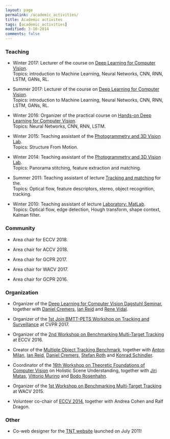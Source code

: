 ```yaml
---
layout: page
permalink: /academic_activities/
title: Academic activites
tags: [academic_activities]
modified: 3-10-2014
comments: false
---
```






### Teaching

* Winter 2017: Lecturer of the course on [Deep Learning for Computer Vision](https://vision.cs.tum.edu/teaching/ws2017/dl4cv).
<br />Topics: introduction to Machine Learning, Neural Networks, CNN, RNN, LSTM, GANs, RL.

* Summer 2017: Lecturer of the course on [Deep Learning for Computer Vision](https://vision.cs.tum.edu/teaching/ss2017/dl4cv).
<br />Topics: introduction to Machine Learning, Neural Networks, CNN, RNN, LSTM, GANs, RL.

* Winter 2016: Organizer of the practical course on [Hands-on Deep Learning for Computer Vision](https://vision.in.tum.de/teaching/ws2016/dlpractice_ws2016).
<br />Topics: Neural Networks, CNN, RNN, LSTM.

* Winter 2015: Teaching assistant of the [Photogrammetry and 3D Vision Lab](http://www.igp.ethz.ch/photogrammetry/education/lehrveranstaltungen/PCV_HS15).  
Topics: Structure From Motion.

* Winter 2014: Teaching assistant of the [Photogrammetry and 3D Vision Lab](http://www.igp.ethz.ch/photogrammetry/education/lehrveranstaltungen/PCV_HS14).
<br /> Topics: Panorama stitching, feature extraction and matching.

* Summer 2011: Teaching assistant of lecture [Tracking and matching](http://www.tnt.uni-hannover.de/edu/vorlesungen/TrackingMatching/) for the.
<br /> Topics: Optical flow, feature descriptors, stereo, object recognition, tracking.

* Winter 2010: Teaching assistant of lecture [Laboratory: MatLab](http://www.tnt.uni-hannover.de/edu/labor/matlabForMedicalAndIndustrialImageProcessing/).
<br /> Topics: Optical flow, edge detection, Hough transform, shape context, Kalman filter.


### Community

* Area chair for ECCV 2018.

* Area chair for ACCV 2018.

* Area chair for GCPR 2017.

* Area chair for WACV 2017.

* Area chair for GCPR 2016.



### Organization

* Organizer of the [Deep Learning for Computer Vision Dagstuhl Seminar](http://www.dagstuhl.de/en/program/calendar/semhp/?semnr=17391), together with [Daniel Cremers](https://vision.in.tum.de/members/cremers), [Ian Reid](http://cs.adelaide.edu.au/~ianr/) and [Rene Vidal](http://cis.jhu.edu/~rvidal/).


* Organizer of the [1st Join BMTT-PETS Workshop on Tracking and Surveillance](https://motchallenge.net/workshops/bmtt-pets2017/) at CVPR 2017.


* Organizer of the [2nd Workshop on Benchmarking Multi-Target Tracking](http://motchallenge.net/workshops/bmtt2016) at ECCV 2016.

* Creator of the [Multiple Object Tracking Benchmark](https://motchallenge.net/), together with [Anton Milan](http://www.milanton.de/), [Ian Reid](http://cs.adelaide.edu.au/~ianr/), [Daniel Cremers](https://vision.in.tum.de/members/cremers), [Stefan Roth](http://www.visinf.tu-darmstadt.de/team_members/sroth/sroth.en.jsp) and [Konrad Schindler](http://www.prs.igp.ethz.ch/content/specialinterest/baug/institute-igp/photogrammetry-and-remote-sensing/en/group/people/person-detail.html?persid=143986).

* Coordinator of the [16th Workshop on Theoretic Foundations of Computer Vision](http://www.dagstuhl.de/de/programm/kalender/semhp/?semnr=15081) on Holistic Scene Understanding, together with [Jiri Matas](http://cmp.felk.cvut.cz/~matas/), [Vittorio Murino](http://profs.sci.univr.it/~swan/) and [Bodo Rosenhahn](http://www.tnt.uni-hannover.de/staff/rosenhahn/).

* Organizer of the [1st Workshop on Benchmarking Multi-Target Tracking](http://motchallenge.net/workshops/bmtt2015) at WACV 2015.

* Volunteer co-chair of [ECCV 2014](http://eccv2014.org), together with Andrea Cohen and Ralf Dragon.




### Other

* Co-web designer for the [TNT website](https://www.tnt.uni-hannover.de/) launched on July 2011!
